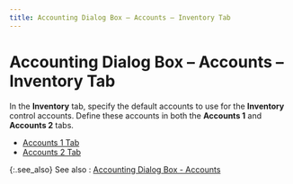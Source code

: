 ```yaml
---
title: Accounting Dialog Box – Accounts – Inventory Tab
---
```


# Accounting Dialog Box – Accounts – Inventory Tab


In the **Inventory** tab, specify  the default accounts to use for the **Inventory**  control accounts. Define these accounts in both the **Accounts 
 1** and **Accounts 
 2** tabs.

- [Accounts  1 Tab]({{site.acc_baseurl}}/misc/accounting_dialog_box_accounts_inventory_accounts1_acc.html)
- [Accounts  2 Tab]({{site.acc_baseurl}}/misc/accounting_dialog_box_accounts_inventory_accounts2_tab_acc.html)



{:.see_also}
See also
: [Accounting  Dialog Box - Accounts]({{site.acc_baseurl}}/accounting-flow-control-and-defaults/accounting-defaults/accounting_dialog_box_-_posting_groups.html)
